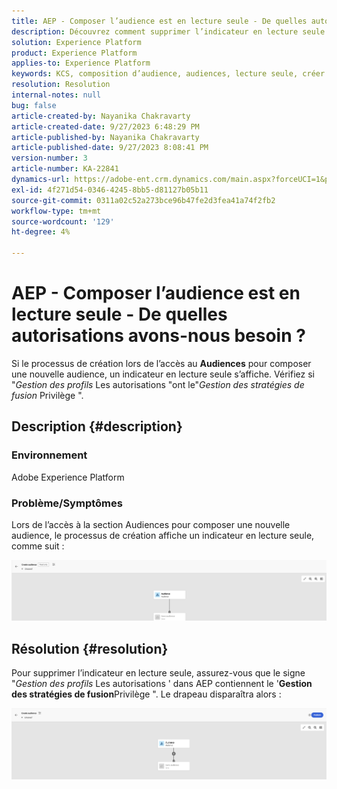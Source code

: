 ```yaml
---
title: AEP - Composer l’audience est en lecture seule - De quelles autorisations avons-nous besoin ?
description: Découvrez comment supprimer l’indicateur en lecture seule dans Composer l’audience dans AEP. Les autorisations doivent inclure le privilège "Gérer les stratégies de fusion".
solution: Experience Platform
product: Experience Platform
applies-to: Experience Platform
keywords: KCS, composition d’audience, audiences, lecture seule, créer
resolution: Resolution
internal-notes: null
bug: false
article-created-by: Nayanika Chakravarty
article-created-date: 9/27/2023 6:48:29 PM
article-published-by: Nayanika Chakravarty
article-published-date: 9/27/2023 8:08:41 PM
version-number: 3
article-number: KA-22841
dynamics-url: https://adobe-ent.crm.dynamics.com/main.aspx?forceUCI=1&pagetype=entityrecord&etn=knowledgearticle&id=c11bf86f-665d-ee11-be6f-6045bd006149
exl-id: 4f271d54-0346-4245-8bb5-d81127b05b11
source-git-commit: 0311a02c52a273bce96b47fe2d3fea41a74f2fb2
workflow-type: tm+mt
source-wordcount: '129'
ht-degree: 4%

---
```


# AEP - Composer l’audience est en lecture seule - De quelles autorisations avons-nous besoin ?


Si le processus de création lors de l’accès au <b>Audiences</b> pour composer une nouvelle audience, un indicateur en lecture seule s’affiche. Vérifiez si &quot;*Gestion des profils* Les autorisations &quot;ont le&quot;*Gestion des stratégies de fusion* Privilège &quot;.

## Description {#description}


### Environnement

Adobe Experience Platform

### Problème/Symptômes

Lors de l’accès à la section Audiences pour composer une nouvelle audience, le processus de création affiche un indicateur en lecture seule, comme suit :

![](assets/___c21bf86f-665d-ee11-be6f-6045bd006149___.png)


## Résolution {#resolution}


Pour supprimer l’indicateur en lecture seule, assurez-vous que le signe &quot;*Gestion des profils* Les autorisations &#39; dans AEP contiennent le &#39;<b>Gestion des stratégies de fusion</b>Privilège &quot;. Le drapeau disparaîtra alors :

![](assets/833c8ec9-ec56-ee11-be6f-6045bd0065f9.png)
